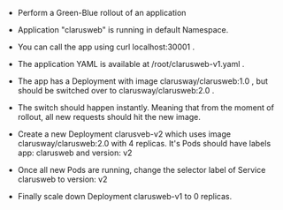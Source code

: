 - Perform a Green-Blue rollout of an application

- Application "clarusweb" is running in default Namespace.

- You can call the app using curl localhost:30001 .

- The application YAML is available at /root/clarusweb-v1.yaml .

- The app has a Deployment with image clarusway/clarusweb:1.0 , but should be switched over to clarusway/clarusweb:2.0 .

- The switch should happen instantly. Meaning that from the moment of rollout, all new requests should hit the new image.

- Create a new Deployment clarusveb-v2 which uses image clarusway/clarusweb:2.0 with 4 replicas. It's Pods should have labels app: clarusweb and version: v2

- Once all new Pods are running, change the selector label of Service clarusweb to version: v2

- Finally scale down Deployment clarusweb-v1 to 0 replicas.